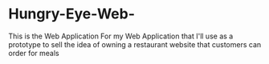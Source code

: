 # Hungry-Eye-Web-
This is the Web Application For my Web Application that I'll use as a prototype to sell the idea of owning a restaurant website that customers can order for meals
